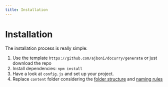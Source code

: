 ```yaml
---
title: Installation
---
```


# Installation

The installation process is really simple:

1. Use the template `https://github.com/ajboni/docurry/generate` or just download the repo
2. Install dependencies: `npm install`
3. Have a look at `config.js` and set up your project.
4. Replace `content` folder considering the [folder structure](/en/docs/getting_started/folder_structure) and [naming rules](/en/docs/file_names.html)
